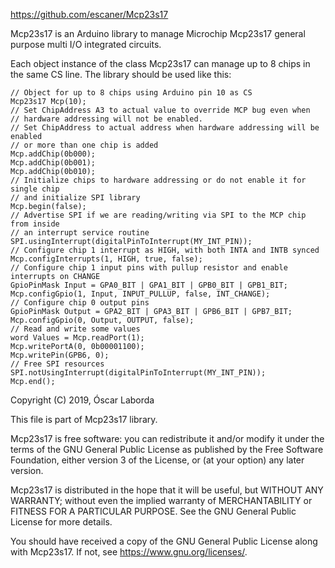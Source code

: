 https://github.com/escaner/Mcp23s17

Mcp23s17 is an Arduino library to manage Microchip Mcp23s17 general purpose
multi I/O integrated circuits.

Each object instance of the class Mcp23s17 can manage up to 8 chips in the
same CS line. The library should be used like this:

	// Object for up to 8 chips using Arduino pin 10 as CS
	Mcp23s17 Mcp(10);
	// Set ChipAddress A3 to actual value to override MCP bug even when  
	// hardware addressing will not be enabled.  
	// Set ChipAddress to actual address when hardware addressing will be enabled  
	// or more than one chip is added  
	Mcp.addChip(0b000);  
	Mcp.addChip(0b001);  
	Mcp.addChip(0b010);  
	// Initialize chips to hardware addressing or do not enable it for single chip  
	// and initialize SPI library  
	Mcp.begin(false);  
	// Advertise SPI if we are reading/writing via SPI to the MCP chip from inside  
	// an interrupt service routine  
	SPI.usingInterrupt(digitalPinToInterrupt(MY_INT_PIN));  
	// Configure chip 1 interrupt as HIGH, with both INTA and INTB synced  
	Mcp.configInterrupts(1, HIGH, true, false);  
	// Configure chip 1 input pins with pullup resistor and enable interrupts on CHANGE  
	GpioPinMask Input = GPA0_BIT | GPA1_BIT | GPB0_BIT | GPB1_BIT;  
	Mcp.configGpio(1, Input, INPUT_PULLUP, false, INT_CHANGE);  
	// Configure chip 0 output pins  
	GpioPinMask Output = GPA2_BIT | GPA3_BIT | GPB6_BIT | GPB7_BIT;  
	Mcp.configGpio(0, Output, OUTPUT, false);  
	// Read and write some values  
	word Values = Mcp.readPort(1);  
	Mcp.writePortA(0, 0b00001100);  
	Mcp.writePin(GPB6, 0);  
	// Free SPI resources  
	SPI.notUsingInterrupt(digitalPinToInterrupt(MY_INT_PIN));  
	Mcp.end();  


Copyright (C) 2019, Óscar Laborda

This file is part of Mcp23s17 library.

Mcp23s17 is free software: you can redistribute it and/or modify
it under the terms of the GNU General Public License as published by
the Free Software Foundation, either version 3 of the License, or
(at your option) any later version.

Mcp23s17 is distributed in the hope that it will be useful,
but WITHOUT ANY WARRANTY; without even the implied warranty of
MERCHANTABILITY or FITNESS FOR A PARTICULAR PURPOSE.  See the
GNU General Public License for more details.

You should have received a copy of the GNU General Public License
along with Mcp23s17.  If not, see <https://www.gnu.org/licenses/>.
